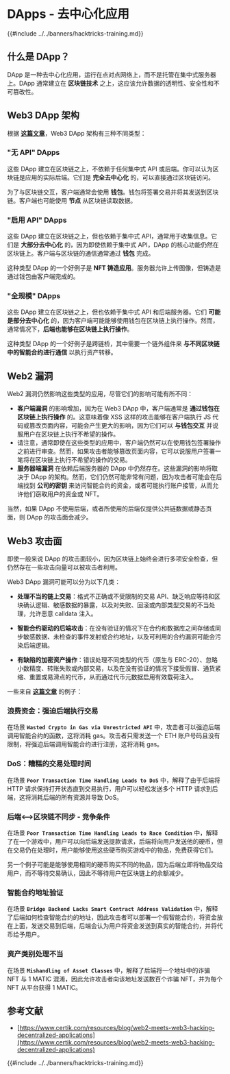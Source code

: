 # DApps - 去中心化应用

{{#include ../../banners/hacktricks-training.md}}

## 什么是 DApp？

DApp 是一种去中心化应用，运行在点对点网络上，而不是托管在集中式服务器上。DApp 通常建立在 **区块链技术** 之上，这应该允许数据的透明性、安全性和不可篡改性。

## Web3 DApp 架构

根据 [**这篇文章**](https://www.certik.com/resources/blog/web2-meets-web3-hacking-decentralized-applications)，Web3 DApp 架构有三种不同类型：

### "无 API" DApps

这些 DApp 建立在区块链之上，不依赖于任何集中式 API 或后端。你可以认为区块链是应用的实际后端。它们是 **完全去中心化** 的，可以直接通过区块链访问。

为了与区块链交互，客户端通常会使用 **钱包**。钱包将签署交易并将其发送到区块链。客户端也可能使用 **节点** 从区块链读取数据。

### "启用 API" DApps

这些 DApp 建立在区块链之上，但也依赖于集中式 API，通常用于收集信息。它们是 **大部分去中心化** 的，因为即使依赖于集中式 API，DApp 的核心功能仍然在区块链上。客户端与区块链的通信通常通过 **钱包** 完成。

这种类型 DApp 的一个好例子是 **NFT 铸造应用**。服务器允许上传图像，但铸造是通过钱包由客户端完成的。

### "全规模" DApps

这些 DApp 建立在区块链之上，但也依赖于集中式 API 和后端服务器。它们 **可能是部分去中心化** 的，因为客户端可能能够使用钱包在区块链上执行操作。然而，通常情况下，**后端也能够在区块链上执行操作**。

这种类型 DApp 的一个好例子是跨链桥，其中需要一个链外组件来 **与不同区块链中的智能合约进行通信** 以执行资产转移。

## Web2 漏洞

Web2 漏洞仍然影响这些类型的应用，尽管它们的影响可能有所不同：

- **客户端漏洞** 的影响增加，因为在 Web3 DApp 中，客户端通常是 **通过钱包在区块链上执行操作** 的。这意味着像 XSS 这样的攻击能够在客户端执行 JS 代码或篡改页面内容，可能会产生更大的影响，因为它们可以 **与钱包交互** 并说服用户在区块链上执行不希望的操作。
- 请注意，通常即使在这些类型的应用中，客户端仍然可以在使用钱包签署操作之前进行审查。然而，如果攻击者能够篡改页面内容，它可以说服用户签署一笔将在区块链上执行不希望的操作的交易。
- **服务器端漏洞** 在依赖后端服务器的 DApp 中仍然存在。这些漏洞的影响将取决于 DApp 的架构。然而，它们仍然可能非常有问题，因为攻击者可能会在后端找到 **公司的密钥** 来访问智能合约的资金，或者可能执行账户接管，从而允许他们窃取用户的资金或 NFT。

当然，如果 DApp 不使用后端，或者所使用的后端仅提供公共链数据或静态页面，则 DApp 的攻击面会减少。

## Web3 攻击面

即使一般来说 DApp 的攻击面较小，因为区块链上始终会进行多项安全检查，但仍然存在一些攻击向量可以被攻击者利用。

Web3 DApp 漏洞可能可以分为以下几类：

- **处理不当的链上交易**：格式不正确或不受限制的交易 API、缺乏响应等待和区块确认逻辑、敏感数据的暴露，以及对失败、回滚或内部类型交易的不当处理，允许恶意 calldata 注入。

- **智能合约驱动的后端攻击**：在没有验证的情况下在合约和数据库之间存储或同步敏感数据、未检查的事件发射或合约地址，以及可利用的合约漏洞可能会污染后端逻辑。

- **有缺陷的加密资产操作**：错误处理不同类型的代币（原生与 ERC-20）、忽略小数精度、转账失败或内部交易，以及在没有验证的情况下接受假冒、通货紧缩、重置或易滑点的代币，从而通过代币元数据启用有效载荷注入。

一些来自 [**这篇文章**](https://www.certik.com/resources/blog/web2-meets-web3-hacking-decentralized-applications) 的例子：

### 浪费资金：强迫后端执行交易

在场景 **`Wasted Crypto in Gas via Unrestricted API`** 中，攻击者可以强迫后端调用智能合约的函数，这将消耗 gas。攻击者只需发送一个 ETH 账户号码且没有限制，将强迫后端调用智能合约进行注册，这将消耗 gas。

### DoS：糟糕的交易处理时间

在场景 **`Poor Transaction Time Handling Leads to DoS`** 中，解释了由于后端将 HTTP 请求保持打开状态直到交易执行，用户可以轻松发送多个 HTTP 请求到后端，这将消耗后端的所有资源并导致 DoS。

### 后端<-->区块链不同步 - 竞争条件

在场景 **`Poor Transaction Time Handling Leads to Race Condition`** 中，解释了在一个游戏中，用户可以向后端发送提款请求，后端将向用户发送他的硬币，但在交易仍在处理时，用户能够使用这些硬币购买游戏中的物品，免费获得它们。

另一个例子可能是能够使用相同的硬币购买不同的物品，因为后端立即将物品交给用户，而不等待交易确认，因此不等待用户在区块链上的余额减少。

### 智能合约地址验证

在场景 **`Bridge Backend Lacks Smart Contract Address Validation`** 中，解释了后端如何检查智能合约的地址，因此攻击者可以部署一个假智能合约，将资金放在上面，发送交易到后端，后端会认为用户将资金发送到真实的智能合约，并将代币给予用户。

### 资产类别处理不当

在场景 **`Mishandling of Asset Classes`** 中，解释了后端将一个地址中的诈骗 NFT 与 1 MATIC 混淆，因此允许攻击者向该地址发送数百个诈骗 NFT，并为每个 NFT 从平台获得 1 MATIC。

## 参考文献
- [https://www.certik.com/resources/blog/web2-meets-web3-hacking-decentralized-applications](https://www.certik.com/resources/blog/web2-meets-web3-hacking-decentralized-applications)

{{#include ../../banners/hacktricks-training.md}}

